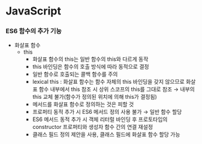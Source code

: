 # JavaScript
### ES6 함수의 추가 기능
* 화살표 함수
  * this
    * 화살표 함수의 this는 일반 함수의 this와 다르게 동작
    * this 바인딩은 함수의 호출 방식에 따라 동적으로 결정
    * 일반 함수로 호출되는 콜백 함수를 주의
    * lexical this : 화살표 함수는 함수 자체의 this 바인딩을 갖지 않으므로 화살표 함수 내부에서 this 참조 시 상위 스코프의 this를 그대로 참조 → 내부의 this 교체 불가(함수가 정의된 위치에 의해 this가 결정됨)
    * 메서드를 화살표 함수로 정의하는 것은 피할 것
    * 프로퍼티 동적 추가 시 ES6 메서드 정의 사용 불가 → 일반 함수 할당
    * ES6 메서드 동적 추가 시 객체 리터럴 바인딩 후 프로토타입의 constructor 프로퍼티와 생성자 함수 간의 연결 재설정
    * 클래스 필드 정의 제안을 사용, 클래스 필드에 화살표 함수 할당 가능